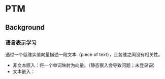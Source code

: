 # PTM
## Background
### 语言表示学习
通过一个低维实值向量描述一段文本（piece of text），且各维之间没有相关性。
* 非文本嵌入：将一个单词映射为向量。（静态嵌入会导致问题；未登录词）
* 文本嵌入：